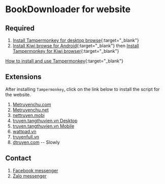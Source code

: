 # BookDownloader for website

## Required

1. [Install Tampermonkey for desktop browse](https://www.tampermonkey.net/){:target="\_blank"}
2. [Install Kiwi browse for Android](https://play.google.com/store/apps/details?id=com.kiwibrowser.browser&hl=vi&gl=US){:target="\_blank"} then [Install Tampermonkey for Kiwi browser](https://chrome.google.com/webstore/detail/tampermonkey/dhdgffkkebhmkfjojejmpbldmpobfkfo){:target="\_blank"}

[How to install and use Tampermonkey](https://www.youtube.com/watch?v=8tyjJD65zws&ab_channel=Tampermonkey){:target="\_blank"}

## Extensions

After installing `Tampermonkey`, click on the link below to install the script for the website.

1. [Metruyenchu.com](https://longcuxit.github.io/book-downloader/build/static/exts/metruyenchu.com.user.js)
2. [Metruyenchu.net](https://longcuxit.github.io/book-downloader/build/static/exts/metruyenchu.net.user.js)
3. [nettruyen.mobi](https://longcuxit.github.io/book-downloader/build/static/exts/nettruyen.mobi.user.js)
4. [truyen.tangthuvien.vn Desktop](https://longcuxit.github.io/book-downloader/build/static/exts/truyen.tangthuvien.vn.user.js)
5. [truyen.tangthuvien.vn Mobile](https://longcuxit.github.io/book-downloader/build/static/exts/m.truyen.tangthuvien.vn.user.js)
6. [wattpad.vn](https://longcuxit.github.io/book-downloader/build/static/exts/wattpad.vn.user.js)
7. [truyenfull.vn](https://longcuxit.github.io/book-downloader/build/static/exts/truyenfull.vn.user.js)
8. [dtruyen.com](https://longcuxit.github.io/book-downloader/build/static/exts/dtruyen.com.user.js) -- Slowly

## Contact

1. [Facebook messenger](http://m.me/longcuxit)
2. [Zalo messenger](http://zalo.me/0986518558)

